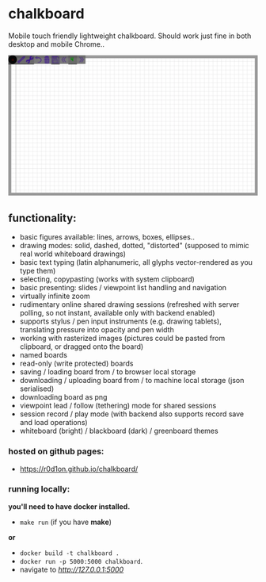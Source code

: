 # chalkboard

Mobile touch friendly lightweight chalkboard.
Should work just fine in both desktop and mobile Chrome..

![ChalkBoard Demo](demo/demo.gif)


## functionality:

* basic figures available: lines, arrows, boxes, ellipses..
* drawing modes: solid, dashed, dotted, "distorted" (supposed to mimic real world whiteboard drawings)
* basic text typing (latin alphanumeric, all glyphs vector-rendered as you type them)
* selecting, copypasting (works with system clipboard)
* basic presenting: slides / viewpoint list handling and navigation
* virtually infinite zoom
* rudimentary online shared drawing sessions (refreshed with server polling, so not instant, available only with backend enabled)
* supports stylus / pen input instruments (e.g. drawing tablets), translating pressure into opacity and pen width
* working with rasterized images (pictures could be pasted from clipboard, or dragged onto the board)
* named boards
* read-only (write protected) boards
* saving / loading board from / to browser local storage
* downloading / uploading board from / to machine local storage (json serialised)
* downloading board as png
* viewpoint lead / follow (tethering) mode for shared sessions
* session record / play mode (with backend also supports record save and load operations)
* whiteboard (bright) / blackboard (dark) / greenboard themes

### hosted on github pages:

 * https://r0d1on.github.io/chalkboard/

### running locally:

**you'll need to have docker installed.**

* `make run` (if you have **make**) 

**or**

* `docker build -t chalkboard .` 
* `docker run -p 5000:5000 chalkboard`.
* navigate to *http://127.0.0.1:5000*



